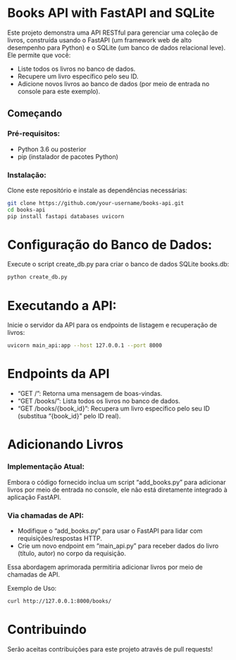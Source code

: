 # Books API with FastAPI and SQLite

Este projeto demonstra uma API RESTful para gerenciar uma coleção de livros, construída usando o FastAPI (um framework web de alto desempenho para Python) e o SQLite (um banco de dados relacional leve). Ele permite que você:

- Liste todos os livros no banco de dados.
- Recupere um livro específico pelo seu ID.
- Adicione novos livros ao banco de dados (por meio de entrada no console para este exemplo).

## Começando

### Pré-requisitos:

- Python 3.6 ou posterior
- pip (instalador de pacotes Python)

### Instalação:

Clone este repositório e instale as dependências necessárias:

```bash
git clone https://github.com/your-username/books-api.git
cd books-api
pip install fastapi databases uvicorn
```

# Configuração do Banco de Dados:

Execute o script create_db.py para criar o banco de dados SQLite books.db:

```bash
python create_db.py
```

# Executando a API:

Inicie o servidor da API para os endpoints de listagem e recuperação de livros:

```bash
uvicorn main_api:app --host 127.0.0.1 --port 8000
```

# Endpoints da API

- “GET /”: Retorna uma mensagem de boas-vindas.
- “GET /books/”: Lista todos os livros no banco de dados.
- “GET /books/{book_id}”: Recupera um livro específico pelo seu ID (substitua “{book_id}” pelo ID real).

# Adicionando Livros

### Implementação Atual:

Embora o código fornecido inclua um script “add_books.py” para adicionar livros por meio de entrada no console, ele não está diretamente integrado à aplicação FastAPI.

### Via chamadas de API:

- Modifique o “add_books.py” para usar o FastAPI para lidar com requisições/respostas HTTP.
- Crie um novo endpoint em “main_api.py” para receber dados do livro (título, autor) no corpo da requisição.

Essa abordagem aprimorada permitiria adicionar livros por meio de chamadas de API.

Exemplo de Uso:

```bash
curl http://127.0.0.1:8000/books/
```

# Contribuindo

Serão aceitas contribuições para este projeto através de pull requests!
